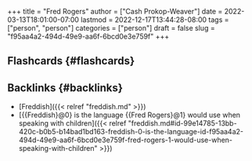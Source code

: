 +++
title = "Fred Rogers"
author = ["Cash Prokop-Weaver"]
date = 2022-03-13T18:01:00-07:00
lastmod = 2022-12-17T13:44:28-08:00
tags = ["person", "person"]
categories = ["person"]
draft = false
slug = "f95aa4a2-494d-49e9-aa6f-6bcd0e3e759f"
+++

## Flashcards {#flashcards}


## Backlinks {#backlinks}

-   [Freddish]({{< relref "freddish.md" >}})
-   [{{Freddish}@0} is the language {{Fred Rogers}@1} would use when speaking with children]({{< relref "freddish.md#id-99e14785-13bb-420c-b0b5-b14bad1bd163-freddish-0-is-the-language-id-f95aa4a2-494d-49e9-aa6f-6bcd0e3e759f-fred-rogers-1-would-use-when-speaking-with-children" >}})
